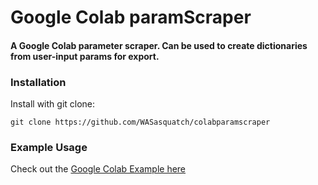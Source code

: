# Google Colab paramScraper
#### A Google Colab parameter scraper. Can be used to create dictionaries from user-input params for export.

### Installation

Install with git clone:

`git clone https://github.com/WASasquatch/colabparamscraper`

### Example Usage

Check out the [Google Colab Example here](https://colab.research.google.com/github/WASasquatch/colabparamscraper/blob/main/Google_Colab_paramScraper.ipynb)


